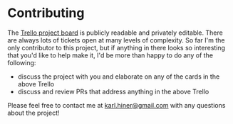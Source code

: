 # Contributing

The [Trello project board](https://trello.com/b/a6qgqDRP/flowgrid) is publicly readable and privately editable.
There are always lots of tickets open at many levels of complexity.
So far I'm the only contributor to this project, but if anything in there looks so interesting that you'd like to help make it, I'd be more than happy to do any of the following:
* discuss the project with you and elaborate on any of the cards in the above Trello
* discuss and review PRs that address anything in the above Trello

Please feel free to contact me at karl.hiner@gmail.com with any questions about the project!
